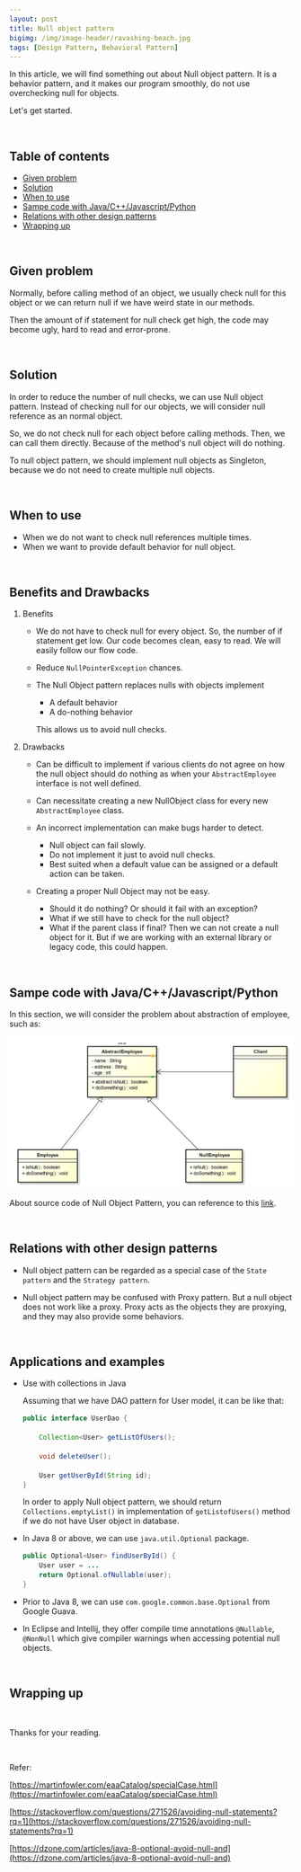 ```yaml
---
layout: post
title: Null object pattern
bigimg: /img/image-header/ravashing-beach.jpg
tags: [Design Pattern, Behavioral Pattern]
---
```


In this article, we will find something out about Null object pattern. It is a behavior pattern, and it makes our program smoothly, do not use overchecking null for objects.

Let's get started.

<br>

## Table of contents
- [Given problem](#given-problem)
- [Solution](#solution)
- [When to use](#when-to-use)
- [Sampe code with Java/C++/Javascript/Python](#sample-code-with-java-c++-javascript-python)
- [Relations with other design patterns](#relations-with-other-design-patterns)
- [Wrapping up](#wrapping-up)


<br>

## Given problem
Normally, before calling method of an object, we usually check null for this object or we can return null if we have weird state in our methods.

Then the amount of if statement for null check get high, the code may become ugly, hard to read and error-prone.

<br>

## Solution
In order to reduce the number of null checks, we can use Null object pattern. Instead of checking null for our objects, we will consider null reference as an normal object.

So, we do not check null for each object before calling methods. Then, we can call them directly. Because of the method's null object will do nothing.

To null object pattern, we should implement null objects as Singleton, because we do not need to create multiple null objects.

<br>

## When to use
- When we do not want to check null references multiple times.
- When we want to provide default behavior for null object.

<br>

## Benefits and Drawbacks
1. Benefits
    - We do not have to check null for every object. So, the number of if statement get low. Our code becomes clean, easy to read. We will easily follow our flow code.

    - Reduce ```NullPointerException``` chances.

    - The Null Object pattern replaces nulls with objects implement

        - A default behavior
        - A do-nothing behavior

        This allows us to avoid null checks.

2. Drawbacks
    - Can be difficult to implement if various clients do not agree on how the null object should do nothing as when your ```AbstractEmployee``` interface is not well defined.

    - Can necessitate creating a new NullObject class for every new ```AbstractEmployee``` class.

    - An incorrect implementation can make bugs harder to detect.

        - Null object can fail slowly.
        - Do not implement it just to avoid null checks.
        - Best suited when a default value can be assigned or a default action can be taken.

    - Creating a proper Null Object may not be easy.

        - Should it do nothing? Or should it fail with an exception?
        - What if we still have to check for the null object?
        - What if the parent class if final? Then we can not create a null object for it. But if we are working with an external library or legacy code, this could happen.

<br>

## Sampe code with Java/C++/Javascript/Python

In this section, we will consider the problem about abstraction of employee, such as:

![](../img/design-pattern/null-object/Null-Object-Pattern-ex.png)


About source code of Null Object Pattern, you can reference to this [link](https://github.com/DucManhPhan/Design-Pattern/tree/master/Behavioral-Pattern/null-object).

<br>

## Relations with other design patterns
- Null object pattern can be regarded as a special case of the ```State pattern``` and the ```Strategy pattern```.

- Null object pattern may be confused with Proxy pattern. But a null object does not work like a proxy. Proxy acts as the objects they are proxying, and they may also provide some behaviors.

<br>

## Applications and examples
- Use with collections in Java

    Assuming that we have DAO pattern for User model, it can be like that:

    ```Java
    public interface UserDao {

        Collection<User> getListOfUsers();

        void deleteUser();

        User getUserById(String id);
    }
    ```

    In order to apply Null object pattern, we should return ```Collections.emptyList()``` in implementation of ```getListofUsers()``` method if we do not have User object in database.

- In Java 8 or above, we can use ```java.util.Optional``` package.

    ```Java
    public Optional<User> findUserById() {
        User user = ...
        return Optional.ofNullable(user);
    }
    ```

- Prior to Java 8, we can use ```com.google.common.base.Optional``` from Google Guava.

- In Eclipse and Intellij, they offer compile time annotations ```@Nullable```, ```@NonNull``` which give compiler warnings when accessing potential null objects.

<br>

## Wrapping up



<br>

Thanks for your reading.

<br>

Refer:

[https://martinfowler.com/eaaCatalog/specialCase.html](https://martinfowler.com/eaaCatalog/specialCase.html)

[https://stackoverflow.com/questions/271526/avoiding-null-statements?rq=1](https://stackoverflow.com/questions/271526/avoiding-null-statements?rq=1)

[https://dzone.com/articles/java-8-optional-avoid-null-and](https://dzone.com/articles/java-8-optional-avoid-null-and)